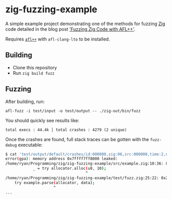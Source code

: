 zig-fuzzing-example
===================

A simple example project demonstrating one of the methods for fuzzing [Zig](https://ziglang.org/) code detailed in the blog post ['Fuzzing Zig Code with AFL++'](https://www.ryanliptak.com/blog/fuzzing-zig-code/).

Requires [`afl++`](https://github.com/AFLplusplus/AFLplusplus) with `afl-clang-lto` to be installed.

## Building

- Clone this repository
- Run `zig build fuzz`

## Fuzzing

After building, run:

```
afl-fuzz -i test/input -o test/output -- ./zig-out/bin/fuzz
```

You should quickly see results like:

```
total execs : 44.4k │ total crashes : 4279 (2 unique)
```

Once the crashes are found, full stack traces can be gotten with the `fuzz-debug` executable:

```sh
$ cat 'test/output/default/crashes/id:000000,sig:06,src:000000,time:2,op:havoc,rep:8' | ./zig-out/bin/fuzz-debug
error(gpa): memory address 0x7ffff7ff8000 leaked: 
/home/ryan/Programming/zig/zig-fuzzing-example/src/example.zig:10:36: 0x207e80 in .example.parse (fuzz-debug)
            _ = try allocator.alloc(u8, 10);
                                   ^
/home/ryan/Programming/zig/zig-fuzzing-example/test/fuzz.zig:25:22: 0x205e52 in main (fuzz-debug)
    try example.parse(allocator, data);
                     ^
...
```
